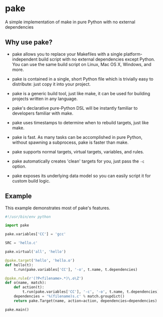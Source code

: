 pake
====

A simple implementation of make in pure Python with no external dependencies


Why use pake?
-------------

* pake allows you to replace your Makefiles with a single platform-independent build script with no external dependencies except Python.  You can use the same build script on Linux, Mac OS X, Windows, and more.

* pake is contained in a single, short Python file which is trivially easy to distribute: just copy it into your project.

* pake is a generic build tool, just like make, it can be used for building projects written in any language.

* pake's declarative pure-Python DSL will be instantly familiar to developers familiar with make.

* pake uses timestamps to determine when to rebuild targets, just like make.

* pake is fast. As many tasks can be accomplished in pure Python, without spawning a subprocess, pake is faster than make.

* pake supports normal targets, virtual targets, variables, and rules.

* pake automatically creates 'clean' targets for you, just pass the `-c` option.

* pake exposes its underlying data model so you can easily script it for custom build logic.


Example
-------

This example demonstrates most of pake's features.

```python
#!/usr/bin/env python

import pake

pake.variables['CC'] = 'gcc'

SRC = 'hello.c'

pake.virtual('all', 'hello')

@pake.target('hello', 'hello.o')
def hello(t):
    t.run(pake.variables['CC'], '-o', t.name, t.dependencies)

@pake.rule(r'(?P<filename>.*)\.o\Z')
def o(name, match):
    def action(t):
        t.run(pake.variables['CC'], '-c', '-o', t.name, t.dependencies)
    dependencies = '%(filename)s.c' % match.groupdict()
    return pake.Target(name, action=action, dependencies=dependencies)       

pake.main()
```
